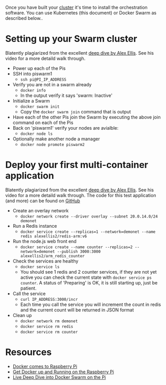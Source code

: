 Once you have built your [cluster](cluster.md) it's time to install
the orchestration software. You can use Kubernetes (this document) or
Docker Swarm as described below..

# Setting up your Swarm cluster

Blatently plagiarized from the excellent
[deep dive by Alex Ellis](http://blog.alexellis.io/live-deep-dive-pi-swarm/). See
his video for a more detaild walk through.

  * Power up each of the Pis
  * SSH into piswarm1
    * `ssh pi@PI_IP_ADDRESS`
  * Verify you are not in a swarm already
    * `docker info`
	* In the output verify it says 'swarm: Inactive'
  * Initialize a Swarm
    * `docker swarm init`
	* Copy the `docker swarm join` command that is output
  * Have each of the other Pis join the Swarm by executing the above join command on each of the Pis
  * Back on 'piswarm1' verify your nodes are avialble:
    * `docker node ls`
  * Optionally make another node a manager
    * `docker node promote piswarm2`

# Deploy your first multi-container application

Blatently plagiarized from the excellent
[deep dive by Alex Ellis](http://blog.alexellis.io/live-deep-dive-pi-swarm/). See
his video for a more detaild walk through. The code for this test
application (and more) can be found on
[GitHub](https://github.com/alexellis/swarmmode-tests/tree/master/arm)

  * Create an overlay network
    * `docker network create --driver overlay --subnet 20.0.14.0/24 demonet`
  * Run a Redis instance
    * `docker service create --replicas=1 --network=demonet --name redis alexellis2/redis-arm:v6`
  * Run the node.js web front end
    * `docker service create --name counter --replicas=2 --network=demonet --publish 3000:3000 alexellis2/arm_redis_counter`
  * Check the services are healthy
    * `docker service ls`
	* You should see 1 redis and 2 counter services, if they are not
      yet active you can check the current state with `docker service
      ps counter`. A status of 'Preparing' is OK, it is still starting
      up, just be patient.
  * Call the service
    * `curl IP_ADDRESS:3000/incr`
	* Each time you call the service you will increment the count in
      redis and the current count will be returned in JSON format
  * Clean up
    * `docker network rm demonet`
    * `docker service rm redis`
    * `docker service rm counter`

# Resources

  * [Docker comes to Raspberry Pi](https://www.raspberrypi.org/blog/docker-comes-to-raspberry-pi/)
  * [Get Docker up and Running on the Raspberry Pi](http://blog.alexellis.io/getting-started-with-docker-on-raspberry-pi/)
  * [Live Deep Dive into Docker Swarm on the Pi](http://blog.alexellis.io/live-deep-dive-pi-swarm/)
